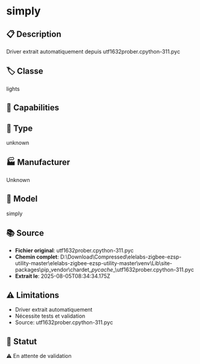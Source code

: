 # simply

## 📋 Description
Driver extrait automatiquement depuis utf1632prober.cpython-311.pyc

## 🏷️ Classe
lights

## 🔧 Capabilities


## 📡 Type
unknown

## 🏭 Manufacturer
Unknown

## 📱 Model
simply

## 📚 Source
- **Fichier original**: utf1632prober.cpython-311.pyc
- **Chemin complet**: D:\Download\Compressed\elelabs-zigbee-ezsp-utility-master\elelabs-zigbee-ezsp-utility-master\venv\Lib\site-packages\pip\_vendor\chardet\__pycache__\utf1632prober.cpython-311.pyc
- **Extrait le**: 2025-08-05T08:34:34.175Z

## ⚠️ Limitations
- Driver extrait automatiquement
- Nécessite tests et validation
- Source: utf1632prober.cpython-311.pyc

## 🚀 Statut
⚠️ En attente de validation
